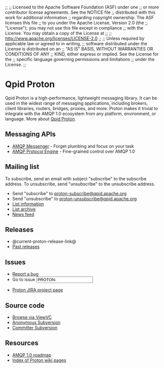 ;;
;; Licensed to the Apache Software Foundation (ASF) under one
;; or more contributor license agreements.  See the NOTICE file
;; distributed with this work for additional information
;; regarding copyright ownership.  The ASF licenses this file
;; to you under the Apache License, Version 2.0 (the
;; "License"); you may not use this file except in compliance
;; with the License.  You may obtain a copy of the License at
;; 
;;   http://www.apache.org/licenses/LICENSE-2.0
;; 
;; Unless required by applicable law or agreed to in writing,
;; software distributed under the License is distributed on an
;; "AS IS" BASIS, WITHOUT WARRANTIES OR CONDITIONS OF ANY
;; KIND, either express or implied.  See the License for the
;; specific language governing permissions and limitations
;; under the License.
;;

<div id="left" markdown="1">

# Qpid Proton

<div id="welcome" markdown="1">

Qpid Proton is a high-performance, lightweight messaging library. It
can be used in the widest range of messaging applications, including
brokers, client libraries, routers, bridges, proxies, and more. Proton
makes it trivial to integrate with the AMQP 1.0 ecosystem from any
platform, environment, or language. More about
[Qpid Proton](@site-url@/proton/overview.html).

</div>

## Messaging APIs

 - [AMQP Messenger](messenger/index.html) - Forget plumbing and focus on your task
 - [AMQP Protocol Engine](protocol-engine/index.html) - Fine-grained control over AMQP 1.0

## Mailing list

To subscribe, send an email with subject "subscribe" to the subscribe
address.  To unsubscribe, send "unsubscribe" to the unsubscribe
address.

 - Send "subscribe" to <proton-subscribe@qpid.apache.org>
 - Send "unsubscribe" to <proton-unsubscribe@qpid.apache.org>
 - [List information](http://mail-archives.apache.org/mod_mbox/qpid-proton/)
 - [List archive](http://qpid.2158936.n2.nabble.com/Apache-Qpid-Proton-f7580687.html)
 - [News feed](http://mail-archives.apache.org/mod_mbox/qpid-proton/?format=atom)

</div>
<div id="right" markdown="1">

## Releases

 - @current-proton-release-link@
 - [Past releases](@site-url@/releases/index.html#past-releases)

## Issues

 - [Report a bug](https://issues.apache.org/jira/secure/CreateIssue.jspa?pid=12313720&issuetype=1&priority=3)
 - <form id="jira-goto-form" action="?" method="get">Go to issue <input name="jira" value="PROTON-"/></form>
 - [Proton JIRA project page](https://issues.apache.org/jira/browse/PROTON)

## Source code

 - [Browse via ViewVC](http://svn.apache.org/viewvc/qpid/proton/trunk)
 - [Anonymous Subversion](http://svn.apache.org/repos/asf/qpid/proton/trunk)
 - [Committer Subversion](https://svn.apache.org/repos/asf/qpid/proton/trunk)

## Resources

 - [AMQP 1.0 roadmap](https://cwiki.apache.org/qpid/amqp-10-roadmap.html)
 - [Index of Proton wiki pages](https://cwiki.apache.org/confluence/display/qpid/Proton)

</div>
